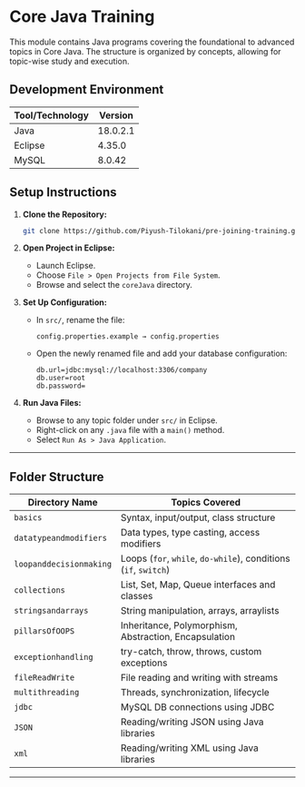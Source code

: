 # Core Java Training

This module contains Java programs covering the foundational to advanced topics in Core Java. The structure is organized by concepts, allowing for topic-wise study and execution.

## Development Environment

| Tool/Technology     | Version     |
|---------------------|-------------|
| Java                | 18.0.2.1    |
| Eclipse             | 4.35.0        |
| MySQL               | 8.0.42      |

## Setup Instructions

1. **Clone the Repository:**
   ```bash
   git clone https://github.com/Piyush-Tilokani/pre-joining-training.git
   ```

2. **Open Project in Eclipse:**
   - Launch Eclipse.
   - Choose `File > Open Projects from File System`.
   - Browse and select the `coreJava` directory.

3. **Set Up Configuration:**
   - In `src/`, rename the file:
     ```
     config.properties.example → config.properties
     ```
   - Open the newly renamed file and add your database configuration:
     ```properties
     db.url=jdbc:mysql://localhost:3306/company
     db.user=root
     db.password=
     ```

4. **Run Java Files:**
   - Browse to any topic folder under `src/` in Eclipse.
   - Right-click on any `.java` file with a `main()` method.
   - Select `Run As > Java Application`.

---

## Folder Structure

| Directory Name           | Topics Covered                             |
|--------------------------|---------------------------------------------|
| `basics`                 | Syntax, input/output, class structure       |
| `datatypeandmodifiers`   | Data types, type casting, access modifiers  |
| `loopanddecisionmaking`  | Loops (`for`, `while`, `do-while`), conditions (`if`, `switch`) |
| `collections`            | List, Set, Map, Queue interfaces and classes|
| `stringsandarrays`       | String manipulation, arrays, arraylists     |
| `pillarsOfOOPS`          | Inheritance, Polymorphism, Abstraction, Encapsulation |
| `exceptionhandling`      | try-catch, throw, throws, custom exceptions |
| `fileReadWrite`          | File reading and writing with streams       |
| `multithreading`         | Threads, synchronization, lifecycle         |
| `jdbc`                   | MySQL DB connections using JDBC             |
| `JSON`                   | Reading/writing JSON using Java libraries   |
| `xml`                    | Reading/writing XML using Java libraries    |

---
